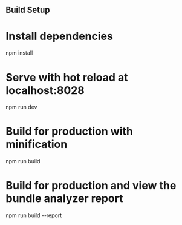 ## Build Setup

# Install dependencies
npm install

# Serve with hot reload at localhost:8028
npm run dev

# Build for production with minification
npm run build

# Build for production and view the bundle analyzer report
npm run build --report
```


